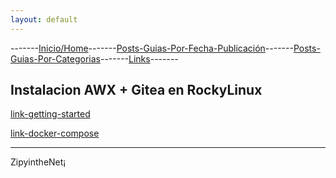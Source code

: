 ```yaml
---
layout: default
---
```

-------[Inicio/Home](./../index.html)-------[Posts-Guias-Por-Fecha-Publicación](./../posts.html)-------[Posts-Guias-Por-Categorias](./../categorias.html)-------[Links](./../links.html)-------

## Instalacion AWX + Gitea en RockyLinux

[link-getting-started](https://github.com/ansible/awx/blob/17.1.0/INSTALL.md#getting-started)

[link-docker-compose](https://github.com/ansible/awx/blob/17.1.0/INSTALL.md#docker-compose)


-----------------------------------------------------------------------------

ZipyintheNet¡
